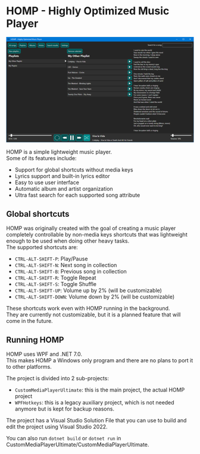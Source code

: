 # HOMP - Highly Optimized Music Player  

![A screenshot of HOMP's playlists page](Assets/Screenshots/homp_playlists.png)  

HOMP is a simple lightweight music player.  
Some of its features include:  
- Support for global shortcuts without media keys  
- Lyrics support and built-in lyrics editor  
- Easy to use user interface  
- Automatic album and artist organization
- Ultra fast search for each supported song attribute  

## Global shortcuts  

HOMP was originally created with the goal of creating a music player completely controllable by non-media keys shortcuts that was lightweight enough to be used when doing other heavy tasks.  
The supported shortcuts are:  
- `CTRL-ALT-SHIFT-P`: Play/Pause  
- `CTRL-ALT-SHIFT-N`: Next song in collection  
- `CTRL-ALT-SHIFT-B`: Previous song in collection  
- `CTRL-ALT-SHIFT-R`: Toggle Repeat  
- `CTRL-ALT-SHIFT-S`: Toggle Shuffle  
- `CTRL-ALT-SHIFT-UP`: Volume up by 2% (will be customizable)  
- `CTRL-ALT-SHIFT-DOWN`: Volume down by 2% (will be customizable)  

These shortcuts work even with HOMP running in the background.  
They are currently not customizable, but it is a planned feature that will come in the future.  

## Running HOMP  

HOMP uses WPF and .NET 7.0.  
This makes HOMP a Windows only program and there are no plans to port it to other platforms.  

The project is divided into 2 sub-projects:  
- `CustomMediaPlayerUltimate`: this is the main project, the actual HOMP project  
- `WPFHotkeys`: this is a legacy auxiliary project, which is not needed anymore but is kept for backup reasons.  

The project has a Visual Studio Solution File that you can use to build and edit the project using Visual Studio 2022.  

You can also run `dotnet build` or `dotnet run` in CustomMediaPlayerUltimate/CustomMediaPlayerUltimate.